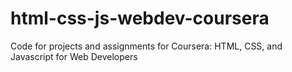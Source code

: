 # html-css-js-webdev-coursera
Code for projects and assignments for Coursera: HTML, CSS, and Javascript for Web Developers
